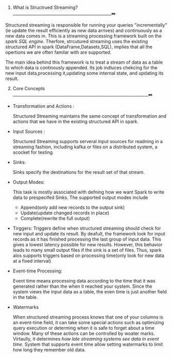 1. What is Structrued Streaming? ________________________________________________:black_nib:

Structured streaming is responsible for running your queries "incrementally"(ie update the result efficiently as new data arrives) and continuously as a new data comes in. 
This is a streaming processing framework built on the _spark SQL engine_. Therfore, strcutured streaming uses the existing 
structured API in spark (DataFrame,Datasets,SQL), implies that all the opertions we are often familar with are supported. 

The main idea behind this framework is to treat a stream of data as a table to which data is continously appended. Its job indluces chekcing for the new input data,processing it,updating some internal state, and updating its result. 


2. Core Concepts __________________________________________________________________:black_nib:

- Transformation and Actions :
  
  Structured Streaming maintains the same concept of transformation and actions that we have in the existing structured API in spark.
  
- Input Sources :
  
  Structured Streaming supports serveral input sources for readning in a streaming fashion, including kafka or files on a distributed system,
  a scocket for testing. 
  
- Sinks:

  Sinks specify the destinations for the result set of that stream. 
  
 - Output Modes:
   
   This task is mostly associated with defning how we want Spark to write data to prespecifed Sinks. The supported output modes include
   
   - Append(only add new records to the output sink)
   - Update(update changed records in place)
   - Complete(rewrite the full output)

- Tirggers:
  Triggers define when structured streaming should check for new input and update its result. By deafult, the framework look for input
  records as it has finished processing the last group of input data. This gives a lowest latency possible for new results. However, this
  behavior leads to many small output files if the sink is a set of files. Thus, spark alos supports triggers based on processing time(only 
  look for new data at a fixed interval)
  
 - Event-time Processing:
   
   Event time means processing data according to the time that it was generated rather than the when it reached your system. Since the system
   views the input data as a table, the even time is just another field in the table.
   

 - Watermarks 
 
   When structured streaming process knows that one of your columns is an event-time field, it can take some special actions such as optimizing    query execution or determing when it is safe to forget about a time window. Many of these actions can be controlled by woater marks.
   Virtaully, it determines _how late streaming systems see data in event time._ 
   System that supports event time allow setting watermarks to limit how long they remember old data. 

  


  


